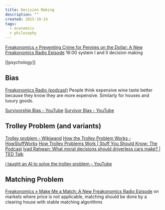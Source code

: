 ```yaml
---
title: Decision Making
description: ""
created: 2015-10-14
tags:
  - economics
  - philosophy
---
```


[Freakonomics » Preventing Crime for Pennies on the Dollar: A New Freakonomics Radio Episode](http://freakonomics.com/2015/09/10/preventing-crime-for-pennies-on-the-dollar/)
16:00 system I and II decision making

[[psychology]]

## Bias

[Freakonomics Radio (podcast)](https://player.fm/series/freakonomics-radio)
People think expensive wine taste better because they know they are more expensive. Similarly for houses and luxury goods.

[Survivorship Bias - YouTube](https://www.youtube.com/watch?v=P9WFpVsRtQg)
[Survivor Bias - YouTube](https://www.youtube.com/watch?v=_Qd3erAPI9w)

## Trolley Problem (and variants)

[Trolley problem - Wikiwand](http://www.wikiwand.com/en/Trolley_problem)
[How the Trolley Problem Works - HowStuffWorks](http://people.howstuffworks.com/trolley-problem.htm)
[How Trolley Problems Work | Stuff You Should Know: The Podcast](http://www.stuffyoushouldknow.com/podcasts/how-trolley-problems-work/)
[Iyad Rahwan: What moral decisions should driverless cars make? | TED Talk](https://www.ted.com/talks/iyad_rahwan_what_moral_decisions_should_driverless_cars_make/transcript?language=en)

[i taught an AI to solve the trolley problem - YouTube](https://www.youtube.com/watch?v=181Nj060xMQ)

## Matching Problem

[Freakonomics » Make Me a Match: A New Freakonomics Radio Episode](http://freakonomics.com/2015/06/17/make-me-a-match-a-new-freakonomics-radio-episode/)
on markets where price is not applicable, matching should be done by a clearing house with stable matching algorithms
